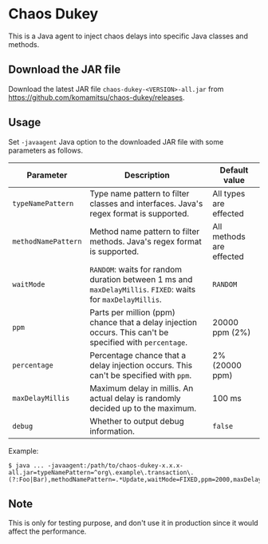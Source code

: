 # Chaos Dukey

This is a Java agent to inject chaos delays into specific Java classes and methods.

## Download the JAR file

Download the latest JAR file `chaos-dukey-<VERSION>-all.jar` from https://github.com/komamitsu/chaos-dukey/releases.

## Usage

Set `-javaagent` Java option to the downloaded JAR file with some parameters as follows.

| Parameter           | Description                                                                                                 | Default value            |
|---------------------|-------------------------------------------------------------------------------------------------------------|--------------------------|
| `typeNamePattern`   | Type name pattern to filter classes and interfaces. Java's regex format is supported.                       | All types are effected   |
| `methodNamePattern` | Method name pattern to filter methods. Java's regex format is supported.                                    | All methods are effected |
| `waitMode`          | `RANDOM`: waits for random duration between 1 ms and `maxDelayMillis`. `FIXED`: waits for `maxDelayMillis`. | `RANDOM`                 |
| `ppm`               | Parts per million (ppm) chance that a delay injection occurs. This can't be specified with `percentage`.    | 20000 ppm (2%)           |
| `percentage`        | Percentage chance that a delay injection occurs. This can't be specified with `ppm`.                        | 2% (20000 ppm)           |
| `maxDelayMillis`    | Maximum delay in millis. An actual delay is randomly decided up to the maximum.                             | 100 ms                   |
| `debug`             | Whether to output debug information.                                                                        | `false`                  |

Example:
```
$ java ... -javaagent:/path/to/chaos-dukey-x.x.x-all.jar=typeNamePattern=^org\.example\.transaction\.(?:Foo|Bar),methodNamePattern=.*Update,waitMode=FIXED,ppm=2000,maxDelayMillis=250
```

## Note

This is only for testing purpose, and don't use it in production since it would affect the performance.

